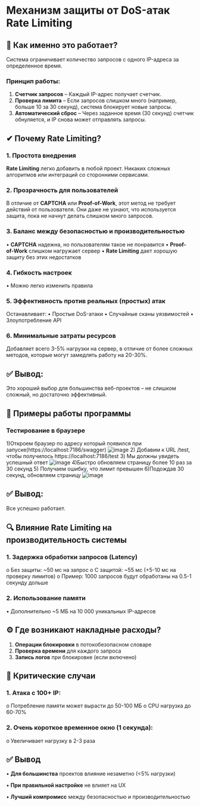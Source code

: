 
# Механизм защиты от DoS-атак Rate Limiting
## 🔧 Как именно это работает?
Система ограничивает количество запросов с одного IP-адреса за определенное время.
### Принцип работы:
1.	**Счетчик запросов** – Каждый IP-адрес получает счетчик.
2.	**Проверка лимита** – Если запросов слишком много (например, больше 10 за 30 секунд), система блокирует новые запросы.
3.	**Автоматический сброс** – Через заданное время (30 секунд) счетчик обнуляется, и IP снова может отправлять запросы.
## ✔ Почему  Rate Limiting?
### 1.	Простота внедрения
**Rate Limiting** легко добавить в любой проект. Никаких сложных алгоритмов или интеграций со сторонними сервисами.
### 2. Прозрачность для пользователей
В отличие от **CAPTCHA** или **Proof-of-Work**, этот метод не требует действий от пользователя. Они даже не узнают, что используется защита, пока не начнут делать слишком много запросов.
### 3. Баланс между безопасностью и производительностью
•	**CAPTCHA** надежна, но  пользователям такое не понравится
•	**Proof-of-Work** слишком нагружает сервер
•	**Rate Limiting** дает хорошую защиту без этих недостатков
### 4. Гибкость настроек
•	Можно легко изменить правила
### 5. Эффективность против реальных (простых) атак
Останавливает:
•	Простые DoS-атаки
•	Случайные сканы уязвимостей
•	Злоупотребление API
### 6.  Минимальные затраты ресурсов
Добавляет всего 3-5% нагрузки на сервер, в отличие от более сложных методов, которые могут замедлять работу на 20-30%.
## ✅ Вывод: 
Это хороший выбор для большинства веб-проектов – не слишком сложный, но достаточно эффективный.

## 🚀 Примеры работы программы
### Тестирование в браузере
1)Откроем браузер по адресу который появился при запуске(https://localhost:7186/swagger)
![image](https://github.com/user-attachments/assets/59fedb66-3301-466c-8d21-81ee189302e4)
2) Добавим к URL /test, чтобы получилось https://localhost:7186/test
3) Мы должны увидеть успешный ответ
![image](https://github.com/user-attachments/assets/c7252b09-cb98-4e40-b4ca-6903c9547b0d)
4)Быстро обновляем страницу более 10 раз за 30 секунд
5) Получаем ошибку, что лимит превышен
6)Подождав 30 секунд, обновляем страницу
 ![image](https://github.com/user-attachments/assets/71a67bd7-2e55-4fcb-814b-b6d4dec4ce2c)
 ## ✅ Вывод: 
 Все успешно работает.
## 🔍 Влияние Rate Limiting на производительность системы
### 1.	Задержка обработки запросов (Latency)
o	Без защиты: ~50 мс на запрос
o	С защитой: ~55 мс (+5-10 мс на проверку лимитов)
o	Пример: 1000 запросов будут обработаны на 0.5-1 секунду дольше
### 2.	   Использование памяти
•	Дополнительно ~5 МБ на 10 000 уникальных IP-адресов
## ⚙️ Где возникают накладные расходы?
1.	**Операции блокировки** в потокобезопасном словаре
2.	**Проверка времени** для каждого запроса
3.	**Запись логов** при блокировке (если включено)

## 🚨 Критические случаи
### 1.	Атака с 100+ IP:
o	Потребление памяти может вырасти до 50-100 МБ
o	CPU нагрузка до 60-70%
### 2.	Очень короткое временное окно (1 секунда):
o	Увеличивает нагрузку в 2-3 раза
## ✅ Вывод
•	**Для большинства** проектов влияние незаметно (<5% нагрузки)

•	**При правильной настройке** не влияет на UX

•	**Лучший компромисс** между безопасностью и производительностью


